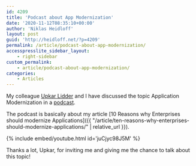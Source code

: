 ```yaml
---
id: 4209
title: 'Podcast about App Modernization'
date: '2020-11-12T08:35:10+00:00'
author: 'Niklas Heidloff'
layout: post
guid: 'http://heidloff.net/?p=4209'
permalink: /article/podcast-about-app-modernization/
accesspresslite_sidebar_layout:
    - right-sidebar
custom_permalink:
    - article/podcast-about-app-modernization/
categories:
    - Articles
---
```


My colleague [Upkar Lidder](https://twitter.com/lidderupk) and I have discussed the topic Application Modernization in a [podcast](https://www.youtube.com/watch?v=juCjyc98J5M).

The podcast is basically about my article [10 Reasons why Enterprises should modernize Applications]({{ "/article/ten-reasons-why-enterprises-should-modernize-applications/" | relative_url }}).

{% include embed/youtube.html id='juCjyc98J5M' %}

Thanks a lot, Upkar, for inviting me and giving me the chance to talk about this topic!